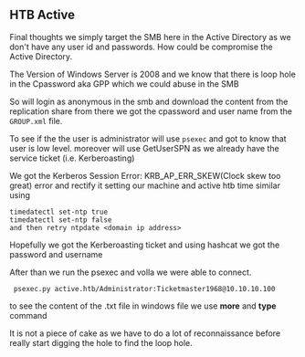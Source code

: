 
<h2> HTB Active </h2>
Final thoughts we simply target the SMB here in the Active Directory as we don't have any user id and passwords. How could be compromise the Active Directory.

The Version of Windows Server is 2008 and we know that  there is loop hole in the Cpassword aka GPP which we could abuse in the SMB

So will login as anonymous in the smb and download the content from the replication share 
from there we got the cpassword and user name from the `GROUP.xml` file.

To see if the the user is administrator will use `psexec` and got to know that user is low level.
moreover will use GetUserSPN as we already have the service ticket (i.e. Kerberoasting)

We got the  Kerberos Session Error: KRB_AP_ERR_SKEW(Clock skew too great) error and rectify it setting our machine and active htb time similar using

```
timedatectl set-ntp true
timedatectl set-ntp false
and then retry ntpdate <domain ip address>
````

Hopefully we got the Kerberoasting ticket and using hashcat we got the password and username

After than we run the psexec and volla we were able to connect.
 ```
  psexec.py active.htb/Administrator:Ticketmaster1968@10.10.10.100
```

to see the content of the .txt file in windows file we use **more** and **type** command

It is not a piece of cake as we have to do a lot of reconnaissance before really start digging the hole to find the loop hole.
